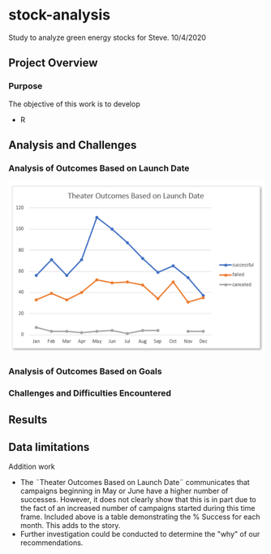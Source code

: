 # stock-analysis
Study to analyze green energy stocks for Steve. 10/4/2020

## Project Overview
  

### Purpose
The objective of this work is to develop 
- R
 

## Analysis and Challenges



### Analysis of Outcomes Based on Launch Date

![Theater_Outcomes_vs_Launch.PNG](https://github.com/MikeHankinson/kickstarter-analysis/blob/master/Theater_Outcomes_vs_Launch.PNG)



  

### Analysis of Outcomes Based on Goals




### Challenges and Difficulties Encountered



## Results



Data limitations
-    

Addition work 
- The ¨Theater Outcomes Based on Launch Date¨ communicates that campaigns beginning in May or June have a higher number of successes.  However, it does not clearly show that this is in part due to the fact of an increased number of campaigns started during this time frame.  Included above is a table demonstrating the % Success for each month.  This adds to the story.  
- Further investigation could be conducted to determine the "why" of our recommendations. 


